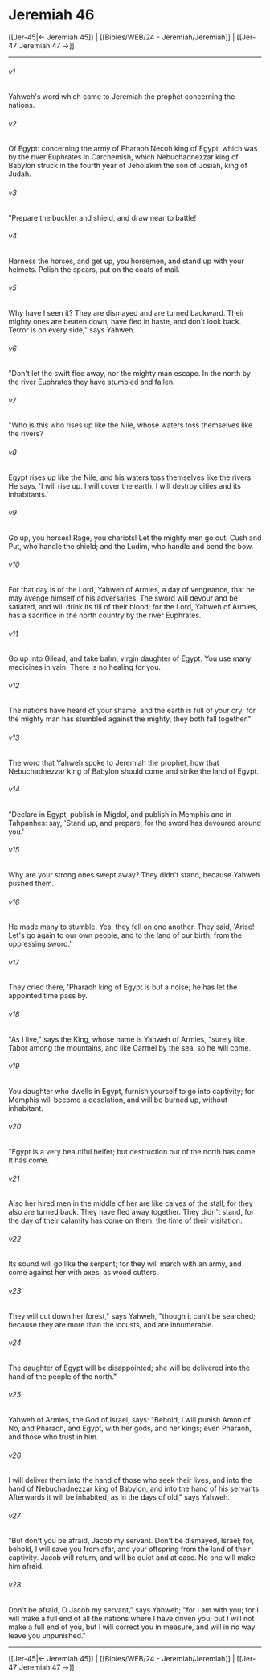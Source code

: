 # Jeremiah 46

[[Jer-45|← Jeremiah 45]] | [[Bibles/WEB/24 - Jeremiah/Jeremiah]] | [[Jer-47|Jeremiah 47 →]]
***



###### v1 
Yahweh's word which came to Jeremiah the prophet concerning the nations. 

###### v2 
Of Egypt: concerning the army of Pharaoh Necoh king of Egypt, which was by the river Euphrates in Carchemish, which Nebuchadnezzar king of Babylon struck in the fourth year of Jehoiakim the son of Josiah, king of Judah. 

###### v3 
"Prepare the buckler and shield, and draw near to battle! 

###### v4 
Harness the horses, and get up, you horsemen, and stand up with your helmets. Polish the spears, put on the coats of mail. 

###### v5 
Why have I seen it? They are dismayed and are turned backward. Their mighty ones are beaten down, have fled in haste, and don't look back. Terror is on every side," says Yahweh. 

###### v6 
"Don't let the swift flee away, nor the mighty man escape. In the north by the river Euphrates they have stumbled and fallen. 

###### v7 
"Who is this who rises up like the Nile, whose waters toss themselves like the rivers? 

###### v8 
Egypt rises up like the Nile, and his waters toss themselves like the rivers. He says, 'I will rise up. I will cover the earth. I will destroy cities and its inhabitants.' 

###### v9 
Go up, you horses! Rage, you chariots! Let the mighty men go out: Cush and Put, who handle the shield; and the Ludim, who handle and bend the bow. 

###### v10 
For that day is of the Lord, Yahweh of Armies, a day of vengeance, that he may avenge himself of his adversaries. The sword will devour and be satiated, and will drink its fill of their blood; for the Lord, Yahweh of Armies, has a sacrifice in the north country by the river Euphrates. 

###### v11 
Go up into Gilead, and take balm, virgin daughter of Egypt. You use many medicines in vain. There is no healing for you. 

###### v12 
The nations have heard of your shame, and the earth is full of your cry; for the mighty man has stumbled against the mighty, they both fall together." 

###### v13 
The word that Yahweh spoke to Jeremiah the prophet, how that Nebuchadnezzar king of Babylon should come and strike the land of Egypt. 

###### v14 
"Declare in Egypt, publish in Migdol, and publish in Memphis and in Tahpanhes: say, 'Stand up, and prepare; for the sword has devoured around you.' 

###### v15 
Why are your strong ones swept away? They didn't stand, because Yahweh pushed them. 

###### v16 
He made many to stumble. Yes, they fell on one another. They said, 'Arise! Let's go again to our own people, and to the land of our birth, from the oppressing sword.' 

###### v17 
They cried there, 'Pharaoh king of Egypt is but a noise; he has let the appointed time pass by.' 

###### v18 
"As I live," says the King, whose name is Yahweh of Armies, "surely like Tabor among the mountains, and like Carmel by the sea, so he will come. 

###### v19 
You daughter who dwells in Egypt, furnish yourself to go into captivity; for Memphis will become a desolation, and will be burned up, without inhabitant. 

###### v20 
"Egypt is a very beautiful heifer; but destruction out of the north has come. It has come. 

###### v21 
Also her hired men in the middle of her are like calves of the stall; for they also are turned back. They have fled away together. They didn't stand, for the day of their calamity has come on them, the time of their visitation. 

###### v22 
Its sound will go like the serpent; for they will march with an army, and come against her with axes, as wood cutters. 

###### v23 
They will cut down her forest," says Yahweh, "though it can't be searched; because they are more than the locusts, and are innumerable. 

###### v24 
The daughter of Egypt will be disappointed; she will be delivered into the hand of the people of the north." 

###### v25 
Yahweh of Armies, the God of Israel, says: "Behold, I will punish Amon of No, and Pharaoh, and Egypt, with her gods, and her kings; even Pharaoh, and those who trust in him. 

###### v26 
I will deliver them into the hand of those who seek their lives, and into the hand of Nebuchadnezzar king of Babylon, and into the hand of his servants. Afterwards it will be inhabited, as in the days of old," says Yahweh. 

###### v27 
"But don't you be afraid, Jacob my servant. Don't be dismayed, Israel; for, behold, I will save you from afar, and your offspring from the land of their captivity. Jacob will return, and will be quiet and at ease. No one will make him afraid. 

###### v28 
Don't be afraid, O Jacob my servant," says Yahweh; "for I am with you; for I will make a full end of all the nations where I have driven you; but I will not make a full end of you, but I will correct you in measure, and will in no way leave you unpunished."

***
[[Jer-45|← Jeremiah 45]] | [[Bibles/WEB/24 - Jeremiah/Jeremiah]] | [[Jer-47|Jeremiah 47 →]]
